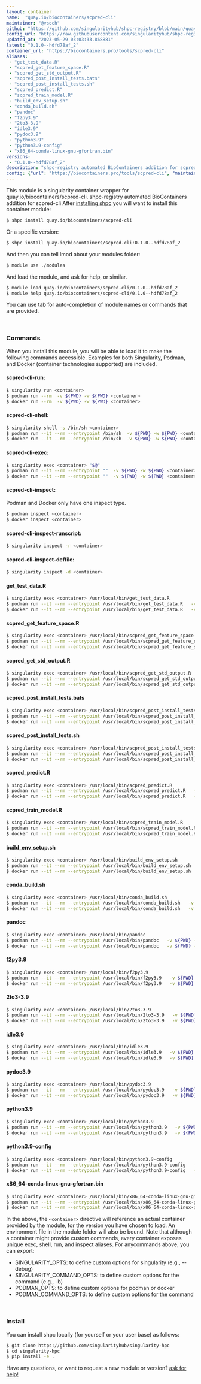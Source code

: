 ```yaml
---
layout: container
name:  "quay.io/biocontainers/scpred-cli"
maintainer: "@vsoch"
github: "https://github.com/singularityhub/shpc-registry/blob/main/quay.io/biocontainers/scpred-cli/container.yaml"
config_url: "https://raw.githubusercontent.com/singularityhub/shpc-registry/main/quay.io/biocontainers/scpred-cli/container.yaml"
updated_at: "2023-05-29 03:03:33.868881"
latest: "0.1.0--hdfd78af_2"
container_url: "https://biocontainers.pro/tools/scpred-cli"
aliases:
 - "get_test_data.R"
 - "scpred_get_feature_space.R"
 - "scpred_get_std_output.R"
 - "scpred_post_install_tests.bats"
 - "scpred_post_install_tests.sh"
 - "scpred_predict.R"
 - "scpred_train_model.R"
 - "build_env_setup.sh"
 - "conda_build.sh"
 - "pandoc"
 - "f2py3.9"
 - "2to3-3.9"
 - "idle3.9"
 - "pydoc3.9"
 - "python3.9"
 - "python3.9-config"
 - "x86_64-conda-linux-gnu-gfortran.bin"
versions:
 - "0.1.0--hdfd78af_2"
description: "shpc-registry automated BioContainers addition for scpred-cli"
config: {"url": "https://biocontainers.pro/tools/scpred-cli", "maintainer": "@vsoch", "description": "shpc-registry automated BioContainers addition for scpred-cli", "latest": {"0.1.0--hdfd78af_2": "sha256:d6f6e9e201377651996133a3e6f3e51e061e1e125f880cf0d58ffd0096534bb5"}, "tags": {"0.1.0--hdfd78af_2": "sha256:d6f6e9e201377651996133a3e6f3e51e061e1e125f880cf0d58ffd0096534bb5"}, "docker": "quay.io/biocontainers/scpred-cli", "aliases": {"get_test_data.R": "/usr/local/bin/get_test_data.R", "scpred_get_feature_space.R": "/usr/local/bin/scpred_get_feature_space.R", "scpred_get_std_output.R": "/usr/local/bin/scpred_get_std_output.R", "scpred_post_install_tests.bats": "/usr/local/bin/scpred_post_install_tests.bats", "scpred_post_install_tests.sh": "/usr/local/bin/scpred_post_install_tests.sh", "scpred_predict.R": "/usr/local/bin/scpred_predict.R", "scpred_train_model.R": "/usr/local/bin/scpred_train_model.R", "build_env_setup.sh": "/usr/local/bin/build_env_setup.sh", "conda_build.sh": "/usr/local/bin/conda_build.sh", "pandoc": "/usr/local/bin/pandoc", "f2py3.9": "/usr/local/bin/f2py3.9", "2to3-3.9": "/usr/local/bin/2to3-3.9", "idle3.9": "/usr/local/bin/idle3.9", "pydoc3.9": "/usr/local/bin/pydoc3.9", "python3.9": "/usr/local/bin/python3.9", "python3.9-config": "/usr/local/bin/python3.9-config", "x86_64-conda-linux-gnu-gfortran.bin": "/usr/local/bin/x86_64-conda-linux-gnu-gfortran.bin"}}
---
```


This module is a singularity container wrapper for quay.io/biocontainers/scpred-cli.
shpc-registry automated BioContainers addition for scpred-cli
After [installing shpc](#install) you will want to install this container module:


```bash
$ shpc install quay.io/biocontainers/scpred-cli
```

Or a specific version:

```bash
$ shpc install quay.io/biocontainers/scpred-cli:0.1.0--hdfd78af_2
```

And then you can tell lmod about your modules folder:

```bash
$ module use ./modules
```

And load the module, and ask for help, or similar.

```bash
$ module load quay.io/biocontainers/scpred-cli/0.1.0--hdfd78af_2
$ module help quay.io/biocontainers/scpred-cli/0.1.0--hdfd78af_2
```

You can use tab for auto-completion of module names or commands that are provided.

<br>

### Commands

When you install this module, you will be able to load it to make the following commands accessible.
Examples for both Singularity, Podman, and Docker (container technologies supported) are included.

#### scpred-cli-run:

```bash
$ singularity run <container>
$ podman run --rm  -v ${PWD} -w ${PWD} <container>
$ docker run --rm  -v ${PWD} -w ${PWD} <container>
```

#### scpred-cli-shell:

```bash
$ singularity shell -s /bin/sh <container>
$ podman run --it --rm --entrypoint /bin/sh  -v ${PWD} -w ${PWD} <container>
$ docker run --it --rm --entrypoint /bin/sh  -v ${PWD} -w ${PWD} <container>
```

#### scpred-cli-exec:

```bash
$ singularity exec <container> "$@"
$ podman run --it --rm --entrypoint ""  -v ${PWD} -w ${PWD} <container> "$@"
$ docker run --it --rm --entrypoint ""  -v ${PWD} -w ${PWD} <container> "$@"
```

#### scpred-cli-inspect:

Podman and Docker only have one inspect type.

```bash
$ podman inspect <container>
$ docker inspect <container>
```

#### scpred-cli-inspect-runscript:

```bash
$ singularity inspect -r <container>
```

#### scpred-cli-inspect-deffile:

```bash
$ singularity inspect -d <container>
```


#### get_test_data.R

```bash
$ singularity exec <container> /usr/local/bin/get_test_data.R
$ podman run --it --rm --entrypoint /usr/local/bin/get_test_data.R   -v ${PWD} -w ${PWD} <container> -c " $@"
$ docker run --it --rm --entrypoint /usr/local/bin/get_test_data.R   -v ${PWD} -w ${PWD} <container> -c " $@"
```


#### scpred_get_feature_space.R

```bash
$ singularity exec <container> /usr/local/bin/scpred_get_feature_space.R
$ podman run --it --rm --entrypoint /usr/local/bin/scpred_get_feature_space.R   -v ${PWD} -w ${PWD} <container> -c " $@"
$ docker run --it --rm --entrypoint /usr/local/bin/scpred_get_feature_space.R   -v ${PWD} -w ${PWD} <container> -c " $@"
```


#### scpred_get_std_output.R

```bash
$ singularity exec <container> /usr/local/bin/scpred_get_std_output.R
$ podman run --it --rm --entrypoint /usr/local/bin/scpred_get_std_output.R   -v ${PWD} -w ${PWD} <container> -c " $@"
$ docker run --it --rm --entrypoint /usr/local/bin/scpred_get_std_output.R   -v ${PWD} -w ${PWD} <container> -c " $@"
```


#### scpred_post_install_tests.bats

```bash
$ singularity exec <container> /usr/local/bin/scpred_post_install_tests.bats
$ podman run --it --rm --entrypoint /usr/local/bin/scpred_post_install_tests.bats   -v ${PWD} -w ${PWD} <container> -c " $@"
$ docker run --it --rm --entrypoint /usr/local/bin/scpred_post_install_tests.bats   -v ${PWD} -w ${PWD} <container> -c " $@"
```


#### scpred_post_install_tests.sh

```bash
$ singularity exec <container> /usr/local/bin/scpred_post_install_tests.sh
$ podman run --it --rm --entrypoint /usr/local/bin/scpred_post_install_tests.sh   -v ${PWD} -w ${PWD} <container> -c " $@"
$ docker run --it --rm --entrypoint /usr/local/bin/scpred_post_install_tests.sh   -v ${PWD} -w ${PWD} <container> -c " $@"
```


#### scpred_predict.R

```bash
$ singularity exec <container> /usr/local/bin/scpred_predict.R
$ podman run --it --rm --entrypoint /usr/local/bin/scpred_predict.R   -v ${PWD} -w ${PWD} <container> -c " $@"
$ docker run --it --rm --entrypoint /usr/local/bin/scpred_predict.R   -v ${PWD} -w ${PWD} <container> -c " $@"
```


#### scpred_train_model.R

```bash
$ singularity exec <container> /usr/local/bin/scpred_train_model.R
$ podman run --it --rm --entrypoint /usr/local/bin/scpred_train_model.R   -v ${PWD} -w ${PWD} <container> -c " $@"
$ docker run --it --rm --entrypoint /usr/local/bin/scpred_train_model.R   -v ${PWD} -w ${PWD} <container> -c " $@"
```


#### build_env_setup.sh

```bash
$ singularity exec <container> /usr/local/bin/build_env_setup.sh
$ podman run --it --rm --entrypoint /usr/local/bin/build_env_setup.sh   -v ${PWD} -w ${PWD} <container> -c " $@"
$ docker run --it --rm --entrypoint /usr/local/bin/build_env_setup.sh   -v ${PWD} -w ${PWD} <container> -c " $@"
```


#### conda_build.sh

```bash
$ singularity exec <container> /usr/local/bin/conda_build.sh
$ podman run --it --rm --entrypoint /usr/local/bin/conda_build.sh   -v ${PWD} -w ${PWD} <container> -c " $@"
$ docker run --it --rm --entrypoint /usr/local/bin/conda_build.sh   -v ${PWD} -w ${PWD} <container> -c " $@"
```


#### pandoc

```bash
$ singularity exec <container> /usr/local/bin/pandoc
$ podman run --it --rm --entrypoint /usr/local/bin/pandoc   -v ${PWD} -w ${PWD} <container> -c " $@"
$ docker run --it --rm --entrypoint /usr/local/bin/pandoc   -v ${PWD} -w ${PWD} <container> -c " $@"
```


#### f2py3.9

```bash
$ singularity exec <container> /usr/local/bin/f2py3.9
$ podman run --it --rm --entrypoint /usr/local/bin/f2py3.9   -v ${PWD} -w ${PWD} <container> -c " $@"
$ docker run --it --rm --entrypoint /usr/local/bin/f2py3.9   -v ${PWD} -w ${PWD} <container> -c " $@"
```


#### 2to3-3.9

```bash
$ singularity exec <container> /usr/local/bin/2to3-3.9
$ podman run --it --rm --entrypoint /usr/local/bin/2to3-3.9   -v ${PWD} -w ${PWD} <container> -c " $@"
$ docker run --it --rm --entrypoint /usr/local/bin/2to3-3.9   -v ${PWD} -w ${PWD} <container> -c " $@"
```


#### idle3.9

```bash
$ singularity exec <container> /usr/local/bin/idle3.9
$ podman run --it --rm --entrypoint /usr/local/bin/idle3.9   -v ${PWD} -w ${PWD} <container> -c " $@"
$ docker run --it --rm --entrypoint /usr/local/bin/idle3.9   -v ${PWD} -w ${PWD} <container> -c " $@"
```


#### pydoc3.9

```bash
$ singularity exec <container> /usr/local/bin/pydoc3.9
$ podman run --it --rm --entrypoint /usr/local/bin/pydoc3.9   -v ${PWD} -w ${PWD} <container> -c " $@"
$ docker run --it --rm --entrypoint /usr/local/bin/pydoc3.9   -v ${PWD} -w ${PWD} <container> -c " $@"
```


#### python3.9

```bash
$ singularity exec <container> /usr/local/bin/python3.9
$ podman run --it --rm --entrypoint /usr/local/bin/python3.9   -v ${PWD} -w ${PWD} <container> -c " $@"
$ docker run --it --rm --entrypoint /usr/local/bin/python3.9   -v ${PWD} -w ${PWD} <container> -c " $@"
```


#### python3.9-config

```bash
$ singularity exec <container> /usr/local/bin/python3.9-config
$ podman run --it --rm --entrypoint /usr/local/bin/python3.9-config   -v ${PWD} -w ${PWD} <container> -c " $@"
$ docker run --it --rm --entrypoint /usr/local/bin/python3.9-config   -v ${PWD} -w ${PWD} <container> -c " $@"
```


#### x86_64-conda-linux-gnu-gfortran.bin

```bash
$ singularity exec <container> /usr/local/bin/x86_64-conda-linux-gnu-gfortran.bin
$ podman run --it --rm --entrypoint /usr/local/bin/x86_64-conda-linux-gnu-gfortran.bin   -v ${PWD} -w ${PWD} <container> -c " $@"
$ docker run --it --rm --entrypoint /usr/local/bin/x86_64-conda-linux-gnu-gfortran.bin   -v ${PWD} -w ${PWD} <container> -c " $@"
```



In the above, the `<container>` directive will reference an actual container provided
by the module, for the version you have chosen to load. An environment file in the
module folder will also be bound. Note that although a container
might provide custom commands, every container exposes unique exec, shell, run, and
inspect aliases. For anycommands above, you can export:

 - SINGULARITY_OPTS: to define custom options for singularity (e.g., --debug)
 - SINGULARITY_COMMAND_OPTS: to define custom options for the command (e.g., -b)
 - PODMAN_OPTS: to define custom options for podman or docker
 - PODMAN_COMMAND_OPTS: to define custom options for the command

<br>

### Install

You can install shpc locally (for yourself or your user base) as follows:

```bash
$ git clone https://github.com/singularityhub/singularity-hpc
$ cd singularity-hpc
$ pip install -e .
```

Have any questions, or want to request a new module or version? [ask for help!](https://github.com/singularityhub/singularity-hpc/issues)